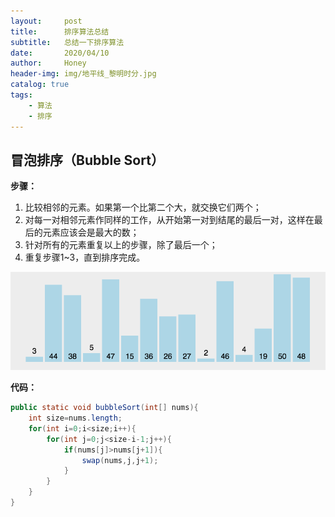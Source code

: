 ```yaml
---
layout:     post
title:      排序算法总结
subtitle:   总结一下排序算法
date:       2020/04/10
author:     Honey				
header-img: img/地平线_黎明时分.jpg
catalog: true 						
tags:
    - 算法
    - 排序
---
```


## 冒泡排序（Bubble Sort）

**步骤：**

1. 比较相邻的元素。如果第一个比第二个大，就交换它们两个；
2. 对每一对相邻元素作同样的工作，从开始第一对到结尾的最后一对，这样在最后的元素应该会是最大的数；
3. 针对所有的元素重复以上的步骤，除了最后一个；
4. 重复步骤1~3，直到排序完成。

![bubble Sort](/img/bubbleSort.gif)

**代码：**

```java
public static void bubbleSort(int[] nums){
    int size=nums.length;
    for(int i=0;i<size;i++){
        for(int j=0;j<size-i-1;j++){
            if(nums[j]>nums[j+1]){
                swap(nums,j,j+1);
            }
        }
    }
}
```
